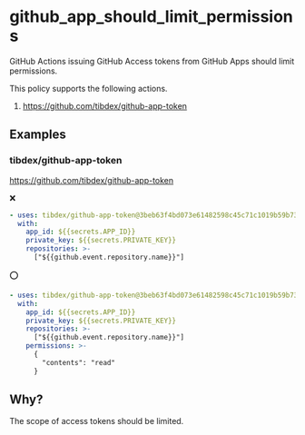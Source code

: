 # github_app_should_limit_permissions

GitHub Actions issuing GitHub Access tokens from GitHub Apps should limit permissions.

This policy supports the following actions.

1. https://github.com/tibdex/github-app-token

## Examples

### tibdex/github-app-token

https://github.com/tibdex/github-app-token

:x:

```yaml
- uses: tibdex/github-app-token@3beb63f4bd073e61482598c45c71c1019b59b73a # v2.1.0
  with:
    app_id: ${{secrets.APP_ID}}
    private_key: ${{secrets.PRIVATE_KEY}}
    repositories: >-
      ["${{github.event.repository.name}}"]
```

⭕

```yaml
- uses: tibdex/github-app-token@3beb63f4bd073e61482598c45c71c1019b59b73a # v2.1.0
  with:
    app_id: ${{secrets.APP_ID}}
    private_key: ${{secrets.PRIVATE_KEY}}
    repositories: >-
      ["${{github.event.repository.name}}"]
    permissions: >-
      {
        "contents": "read"
      }
```

## Why?

The scope of access tokens should be limited.
